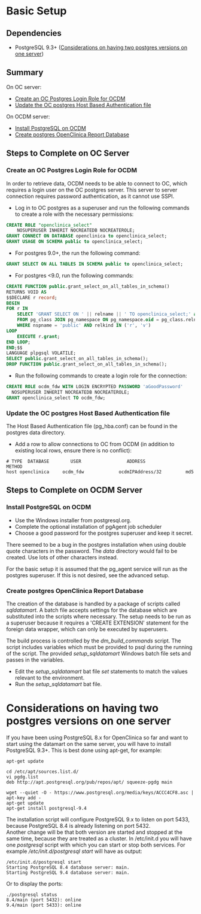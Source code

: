# Basic Setup


## Dependencies
- PostgreSQL 9.3+
([Considerations on having two postgres versions on one server](#considerations-on-having-two-postgres-versions-on-one-server))


## Summary
On OC server:
- [Create an OC Postgres Login Role for OCDM](#create-an-oc-postgres-login-role-for-ocdm)
- [Update the OC postgres Host Based Authentication file](#update-the-oc-postgres-host-based-authentication-file)

On OCDM server:
- [Install PostgreSQL on OCDM](#install-postgresql-on-ocdm)
- [Create postgres OpenClinica Report Database](#create-postgres-openclinica-report-database)


## Steps to Complete on OC Server


### Create an OC Postgres Login Role for OCDM
In order to retrieve data, OCDM needs to be able to connect to OC, which
requires a login user on the OC postgres server. This server to server
connection requires password authentication, as it cannot use SSPI.

- Log in to OC postgres as a superuser and run the following commands to create
  a role with the necessary permissions:

```sql
CREATE ROLE "openclinica_select"
    NOSUPERUSER INHERIT NOCREATEDB NOCREATEROLE;
GRANT CONNECT ON DATABASE openclinica to openclinica_select;
GRANT USAGE ON SCHEMA public to openclinica_select;
```

- For postgres 9.0+, the run the following command:

```sql
GRANT SELECT ON ALL TABLES IN SCHEMA public to openclinica_select;
```

- For postgres <9.0, run the following commands:

```sql
CREATE FUNCTION public.grant_select_on_all_tables_in_schema()
RETURNS VOID AS
$$DECLARE r record;
BEGIN
FOR r IN
    SELECT 'GRANT SELECT ON ' || relname || ' TO openclinica_select;' as grant
    FROM pg_class JOIN pg_namespace ON pg_namespace.oid = pg_class.relnamespace
    WHERE nspname = 'public' AND relkind IN ('r', 'v')
LOOP
    EXECUTE r.grant;
END LOOP;
END;$$
LANGUAGE plpgsql VOLATILE;
SELECT public.grant_select_on_all_tables_in_schema();
DROP FUNCTION public.grant_select_on_all_tables_in_schema();
```

- Run the following commands to create a login role for the connection:

```sql
CREATE ROLE ocdm_fdw WITH LOGIN ENCRYPTED PASSWORD 'aGoodPassword'
  NOSUPERUSER INHERIT NOCREATEDB NOCREATEROLE;
GRANT openclinica_select TO ocdm_fdw;
```


### Update the OC postgres Host Based Authentication file
The Host Based Authentication file (pg_hba.conf) can be found in the postgres
data directory.
- Add a row to allow connections to OC from OCDM (in addition to existing local
  rows, ensure there is no conflict):

```
# TYPE  DATABASE        USER                 ADDRESS                 METHOD
host openclinica     ocdm_fdw             ocdmIPAddress/32         md5
```


## Steps to Complete on OCDM Server


### Install PostgreSQL on OCDM
- Use the Windows installer from postgresql.org.
- Complete the optional installation of pgAgent job scheduler
- Choose a good password for the postgres superuser and keep it secret.

There seemed to be a bug in the postgres installation when using double quote
characters in the password. The *data* directory would fail to be created. Use
lots of other characters instead.

For the basic setup it is assumed that the pg_agent service will run as the
postgres superuser. If this is not desired, see the advanced setup.


### Create postgres OpenClinica Report Database
The creation of the database is handled by a package of scripts called
*sqldatamart*. A batch file accepts settings for the database which are
substituted into the scripts where necessary. The setup needs to be run as a
superuser because it requires a 'CREATE EXTENSION' statement for the foreign
data wrapper, which can only be executed by superusers.

The build process is controlled by the *dm_build_commands* script. The script
includes variables which must be provided to psql during the running of the
script. The provided *setup_sqldatamart* Windows batch file sets and passes in
the variables.

- Edit the *setup_sqldatamart* bat file *set* statements to match the values
  relevant to the environment.
- Run the *setup_sqldatamart* bat file.

# Considerations on having two postgres versions on one server
If you have been using PostgreSQL 8.x for OpenClinica so far and want to start using the datamart on the same server, you will have to install PostgreSQL 9.3+.
This is best done using apt-get, for example:
```
apt-get update

cd /etc/apt/sources.list.d/
vi pgdg.list
deb http://apt.postgresql.org/pub/repos/apt/ squeeze-pgdg main

wget --quiet -O - https://www.postgresql.org/media/keys/ACCC4CF8.asc | apt-key add -
apt-get update
apt-get install postgresql-9.4
```

The installation script will configure PostgreSQL 9.x to listen on port 5433, because PostgreSQL 8.4 is already listening on port 5432.  
Another change will be that both version are started and stopped at the same time, because they are treated as a cluster. In /etc/init.d you will have one *postgresql* script with which you can start or stop both services.  For example */etc/init.d/postgresql start* will have as output:  
```debian
/etc/init.d/postgresql start
Starting PostgreSQL 8.4 database server: main.  
Starting PostgreSQL 9.4 database server: main.  
```

Or to display the ports:
```debian
./postgresql status
8.4/main (port 5432): online
9.4/main (port 5433): online
```
